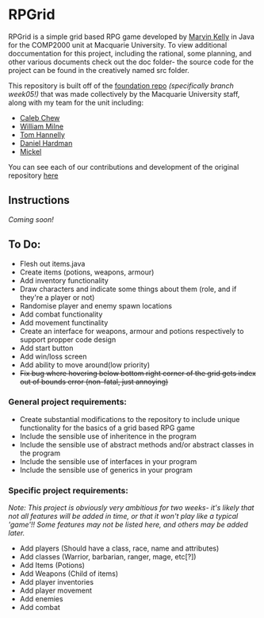 # RPGrid
RPGrid is a simple grid based RPG game developed by [Marvin Kelly](https://github.com/Suireyha) in Java for the COMP2000 unit at Macquarie University.
To view additional doccumentation for this project, including the rational, some planning, and other various documents check out the doc folder- the source code for the project can be found in the creatively named src folder.

This repository is built off of the [foundation repo](https://github.com/Suireyha/DMTWMC/tree/week05) *(specifically branch week05!)* that was made collectively by the Macquarie University staff, along with my team for the unit including:
- [Caleb Chew](https://github.com/ChewOnThis)
- [William Milne](https://github.com/Will-Milne-MQ)
- [Tom Hannelly](https://github.com/tomhann)
- [Daniel Hardman](https://github.com/stalebiscuit)
- [Mickel](https://github.com/M1CK3L)

You can see each of our contributions and development of the original repository [here](https://github.com/Suireyha/DMTWMC/tree/week05)

## Instructions
*Coming soon!*

## To Do:
- Flesh out items.java
- Create items (potions, weapons, armour)
- Add inventory functionality
- Draw characters and indicate some things about them (role, and if they're a player or not)
- Randomise player and enemy spawn locations
- Add combat functionality
- Add movement functinality
- Create an interface for weapons, armour and potions respectively to support propper code design
- Add start button
- Add win/loss screen
- Add ability to move around(low priority)
- ~~Fix bug where hovering below bottom right corner of the grid gets index out of bounds error (non-fatal, just annoying)~~


### General project requirements:
- Create substantial modifications to the repository to include unique functionality for the basics of a grid based RPG game
- Include the sensible use of inheritence in the program
- Include the sensible use of abstract methods and/or abstract classes in the program
- Include the sensible use of interfaces in your program
- Include the sensible use of generics in your program

### Specific project requirements:
*Note: This project is obviously very ambitious for two weeks- it's likely that not all features will be added in time, or that it won't play like a typical 'game'!! Some features may not be listed here, and others may be added later.*

- Add players (Should have a class, race, name and attributes)
- Add classes (Warrior, barbarian, ranger, mage, etc[?])
- Add Items (Potions)
- Add Weapons (Child of items)
- Add player inventories
- Add player movement
- Add enemies
- Add combat